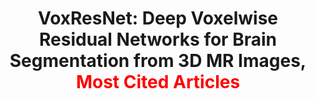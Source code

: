 ---
title: "VoxResNet: Deep Voxelwise Residual Networks for Brain Segmentation from 3D MR Images, <font color=red>Most Cited Articles</font>"
authors: "Hao Chen#, Qi Dou#, Lequan Yu, Jing Qin, Pheng-Ann Heng" 
pub_date: "2018-04-15"
image: "/static/img/pub/2018_voxresnet.png" 
doi: "10.1016/j.neuroimage.2017.04.041"
journal: 
  - name: "NeuroImage" 
    url: "https://www.sciencedirect.com/science/article/pii/S1053811917303348"
---